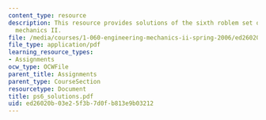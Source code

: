 ```yaml
---
content_type: resource
description: This resource provides solutions of the sixth roblem set on engineering
  mechanics II.
file: /media/courses/1-060-engineering-mechanics-ii-spring-2006/ed26020b03e25f3b7d0fb813e9b03212_ps6_solutions.pdf
file_type: application/pdf
learning_resource_types:
- Assignments
ocw_type: OCWFile
parent_title: Assignments
parent_type: CourseSection
resourcetype: Document
title: ps6_solutions.pdf
uid: ed26020b-03e2-5f3b-7d0f-b813e9b03212
---
```

